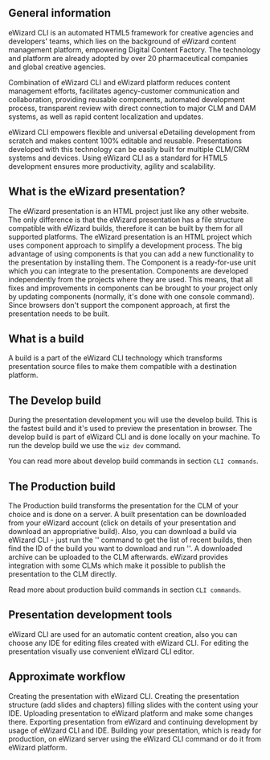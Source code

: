 ## General information

eWizard CLI is an automated HTML5 framework for creative agencies and developers' teams, which lies on the background of eWizard content management platform, empowering Digital Content Factory. The technology and platform are already adopted by over 20 pharmaceutical companies and global creative agencies.

Combination of eWizard CLI and eWizard platform reduces content management efforts, facilitates agency-customer communication and collaboration, providing reusable components, automated development process, transparent review with direct connection to major CLM and DAM systems, as well as rapid content localization and updates.

eWizard CLI empowers flexible and universal eDetailing development from scratch and makes content 100% editable and reusable. Presentations developed with this technology can be easily built for multiple CLM/CRM systems and devices. Using eWizard CLI as a standard for HTML5 development ensures more productivity, agility and scalability.

## What is the eWizard presentation?

The eWizard presentation is an HTML project just like any other website. The only difference is that the eWizard presentation has a file structure compatible with eWizard builds, therefore it can be built by them for all supported platforms. The eWizard presentation is an HTML project which uses component approach to simplify a development process. The big advantage of using components is that you can add a new functionality to the presentation by installing them. The Component is a ready-for-use unit which you can integrate to the presentation. Components are developed independently from the projects where they are used. This means, that all fixes and improvements in components can be brought to your project only by updating components (normally, it's done with one console command). Since browsers don't support the component approach, at first the presentation needs to be built.

## What is a build

A build is a part of the eWizard CLI technology which transforms presentation source files to make them compatible with a destination platform.

## The Develop build

During the presentation development you will use the develop build. This is the fastest build and it's used to preview the presentation in browser. The develop build is part of eWizard CLI and is done locally on your machine. To run the develop build we use the `wiz dev` command.

You can read more about develop build commands in section `CLI commands`.

## The Production build

The Production build transforms the presentation for the CLM of your choice and is done on a server. A built presentation can be downloaded from your eWizard account (click on details of your presentation and download an appropriative build). Also, you can download a build via eWizard CLI - just run the '' command to get the list of recent builds, then find the ID of the build you want to download and run ''. A downloaded archive can be uploaded to the CLM afterwards. eWizard provides integration with some CLMs which make it possible to publish the presentation to the CLM directly.

Read more about production build commands in section `CLI commands`.

## Presentation development tools

eWizard CLI are used for an automatic content creation, also you can choose any IDE for editing files created with eWizard CLI. For editing the presentation visually use convenient eWizard CLI editor.

## Approximate workflow
Creating the presentation with eWizard CLI.
Creating the presentation structure (add slides and chapters) filling slides with the content using your IDE.
Uploading presentation to eWizard platform and make some changes there.
Exporting presentation from eWizard and continuing development by usage of eWizard CLI and IDE.
Building your presentation, which is ready for production, on eWizard server using the eWizard CLI command or do it from eWizard platform.